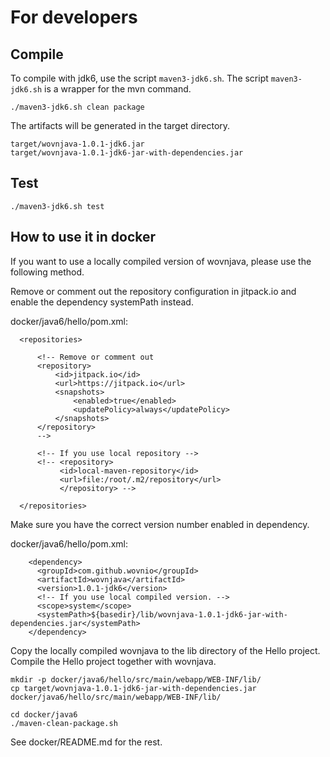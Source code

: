 # For developers

## Compile

To compile with jdk6, use the script `maven3-jdk6.sh`.
The script `maven3-jdk6.sh` is a wrapper for the mvn command.

```
./maven3-jdk6.sh clean package
```

The artifacts will be generated in the target directory.

```
target/wovnjava-1.0.1-jdk6.jar
target/wovnjava-1.0.1-jdk6-jar-with-dependencies.jar
```

## Test

```
./maven3-jdk6.sh test
```

## How to use it in docker

If you want to use a locally compiled version of wovnjava, please use the following method.


Remove or comment out the repository configuration in jitpack.io and enable the dependency systemPath instead.

docker/java6/hello/pom.xml:

```
  <repositories>

      <!-- Remove or comment out
      <repository>
          <id>jitpack.io</id>
          <url>https://jitpack.io</url>
          <snapshots>
              <enabled>true</enabled>
              <updatePolicy>always</updatePolicy>
          </snapshots>
      </repository>
      -->

      <!-- If you use local repository -->
      <!-- <repository>
           <id>local-maven-repository</id>
           <url>file:/root/.m2/repository</url>
           </repository> -->

  </repositories>
```

Make sure you have the correct version number enabled in dependency.

docker/java6/hello/pom.xml:

```
    <dependency>
      <groupId>com.github.wovnio</groupId>
      <artifactId>wovnjava</artifactId>
      <version>1.0.1-jdk6</version>
      <!-- If you use local compiled version. -->
      <scope>system</scope>
      <systemPath>${basedir}/lib/wovnjava-1.0.1-jdk6-jar-with-dependencies.jar</systemPath>
    </dependency>
```

Copy the locally compiled wovnjava to the lib directory of the Hello project.
Compile the Hello project together with wovnjava.

```
mkdir -p docker/java6/hello/src/main/webapp/WEB-INF/lib/
cp target/wovnjava-1.0.1-jdk6-jar-with-dependencies.jar docker/java6/hello/src/main/webapp/WEB-INF/lib/

cd docker/java6
./maven-clean-package.sh
```

See docker/README.md for the rest.
